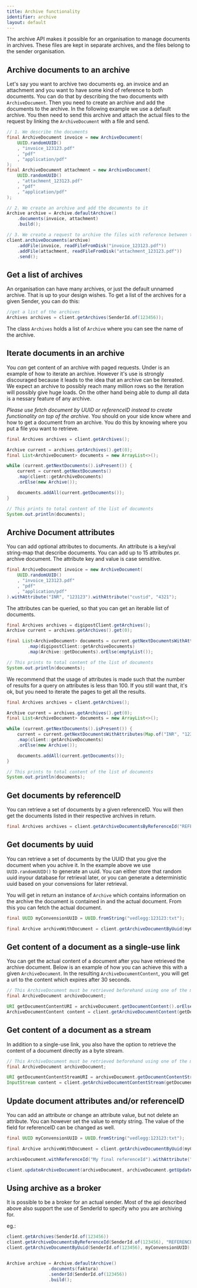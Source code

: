 ```yaml
---
title: Archive functionality
identifier: archive
layout: default
---
```


The archive API makes it possible for an organisation to manage documents in archives. These files are kept in separate 
archives, and the files belong to the sender organisation.


## Archive documents to an archive

Let's say you want to archive two documents eg. an invoice and an attachment and
you want to have some kind of reference to both documents. You can do that 
by describing the two documents with `ArchiveDocument`. Then you need to create an archive 
and add the documents to the archive. In the following example we use a default archive.
You then need to send this archive and attach the actual files to the request by linking
the `ArchiveDocument` with a file and send. 

```java
// 1. We describe the documents
final ArchiveDocument invoice = new ArchiveDocument(
    UUID.randomUUID()
    , "invoice_123123.pdf"
    , "pdf"
    , "application/pdf"
);
final ArchiveDocument attachment = new ArchiveDocument(
    UUID.randomUUID()
    , "attachment_123123.pdf"
    , "pdf"
    , "application/pdf"
);

// 2. We create an archive and add the documents to it
Archive archive = Archive.defaultArchive()
    .documents(invoice, attachment)
    .build();

// 3. We create a request to archive the files with reference between the ArchiveDocument and the actual file
client.archiveDocuments(archive)
    .addFile(invoice, readFileFromDisk("invoice_123123.pdf"))
    .addFile(attachment, readFileFromDisk("attachment_123123.pdf"))
    .send();
```

## Get a list of archives

An organisation can have many archives, or just the default unnamed archive. That is up to 
your design wishes. To get a list of the archives for a given Sender, you can do this:

```java
//get a list of the archives
Archives archives = client.getArchives(SenderId.of(123456));
```

The class `Archives` holds a list of `Archive` where you can see the name of the archive.

## Iterate documents in an archive

You _can_ get content of an archive with paged requests. Under is an example of how to iterate
an archive. However it's use is strongly discouraged because it leads to the idea that 
an archive can be itereated. We expect an archive to possibly reach many million rows so the iteration 
will possibly give huge loads. On the other hand being able to dump all data is a nessary feature of any archive.

_Please use fetch document by UUID or referenceID instead to create functionality on top of the archive._
You should on your side know where and how to get a document from an archive. You do this by knowing where 
you put a file you want to retrieve.

```java
final Archives archives = client.getArchives();

Archive current = archives.getArchives().get(0);
final List<ArchiveDocument> documents = new ArrayList<>();

while (current.getNextDocuments().isPresent()) {
    current = current.getNextDocuments()
    .map(client::getArchiveDocuments)
    .orElse(new Archive());

    documents.addAll(current.getDocuments());
}

// This prints to total content of the list of documents
System.out.println(documents);
```
## Archive Document attributes

You can add optional attributes to documents. An attribute is a key/val string-map that describe documents. You can add 
up to 15 attributes pr. archive document. The attribute key and value is case sensitive.

```java
final ArchiveDocument invoice = new ArchiveDocument(
    UUID.randomUUID()
    , "invoice_123123.pdf"
    , "pdf"
    , "application/pdf"
).withAttribute("INR", "123123").withAttribute("custid", "4321");
```

The attributes can be queried, so that you can get an iterable list of documents.

```java
final Archives archives = digipostClient.getArchives();
Archive current = archives.getArchives().get(0);

final List<ArchiveDocument> documents = current.getNextDocumentsWithAttributes(Map.of("INR", "123123", "custid", "4321"))
        .map(digipostClient::getArchiveDocuments)
        .map(Archive::getDocuments).orElse(emptyList());

// This prints to total content of the list of documents
System.out.println(documents);
```

We recommend that the usage of attributes is made such that the number of results for a query on attributes 
is less than 100. If you still want that, it's ok, but you need to iterate the pages to get all the results.

```java
final Archives archives = client.getArchives();

Archive current = archives.getArchives().get(0);
final List<ArchiveDocument> documents = new ArrayList<>();

while (current.getNextDocuments().isPresent()) {
    current = current.getNextDocumentsWithAttributes(Map.of("INR", "123123"))
    .map(client::getArchiveDocuments)
    .orElse(new Archive());

    documents.addAll(current.getDocuments());
}

// This prints to total content of the list of documents
System.out.println(documents);
```

## Get documents by referenceID

You can retrieve a set of documents by a given referenceID. You will then get the documents listed in their respective
archives in return.

```java
final Archives archives = client.getArchiveDocumentsByReferenceId("REFERENCE_ID");
```

## Get documents by uuid

You can retrieve a set of documents by the UUID that you give the document when you achive it. In the example above
we use `UUID.randomUUID()` to generate an uuid. You can either store that random uuid inyour database for
retrieval later, or you can generate a deterministic uuid based on your convensions for later retrieval.

You will get in return an instance of `Archive` which contains information on the archive the document is contained in
and the actual document. From this you can fetch the actual document.

```java
final UUID myConvensionUUID = UUID.fromString("vedlegg:123123:txt");

final Archive archiveWithDocument = client.getArchiveDocumentByUuid(myConvensionUUID);
```

## Get content of a document as a single-use link

You can get the actual content of a document after you have retrieved the archive document. Below is an example of how
you can achieve this with a given `ArchiveDocument`. In the resulting `ArchiveDocumentContent`, you will get a url to
the content which expires after 30 seconds. 

```java
// This ArchiveDocument must be retrieved beforehand using one of the methods described above
final ArchiveDocument archiveDocument;

URI getDocumentContentURI = archiveDocument.getDocumentContent().orElseThrow();
ArchiveDocumentContent content = client.getArchiveDocumentContent(getDocumentContentURI);
```

## Get content of a document as a stream

In addition to a single-use link, you also have the option to retrieve the content of a document directly as a
byte stream. 

```java
// This ArchiveDocument must be retrieved beforehand using one of the methods described above
final ArchiveDocument archiveDocument;

URI getDocumentContentStreamURI = archiveDocument.getDocumentContentStream().orElseThrow();
InputStream content = client.getArchiveDocumentContentStream(getDocumentContentStreamURI);
```

## Update document attributes and/or referenceID

You can add an attribute or change an attribute value, but not delete an attribute. You can however set the value 
to empty string. The value of the field for referenceID can be changed as well. 

```java
final UUID myConvensionUUID = UUID.fromString("vedlegg:123123:txt");

final Archive archiveWithDocument = client.getArchiveDocumentByUuid(myConvensionUUID);

archiveDocument.withReferenceId("My final referenceId").withAttribute("Status", "COMPLETED_PROCESS");

client.updateArchiveDocument(archiveDocument, archiveDocument.getUpdate());
```

## Using archive as a broker

It is possible to be a broker for an actual sender. Most of the api described above also support 
the use of SenderId to specify who you are archiving for.  

eg.:
```java
client.getArchives(SenderId.of(123456))
client.getArchiveDocumentsByReferenceId(SenderId.of(123456), "REFERENCE_ID");
client.getArchiveDocumentByUuid(SenderId.of(123456), myConvensionUUID);


Archive archive = Archive.defaultArchive()
                .documents(faktura)
                .senderId(SenderId.of(123456))
                .build();
```
